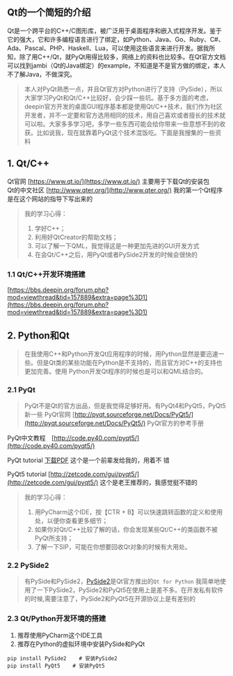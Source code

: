 ## Qt的一个简短的介绍
Qt是一个跨平台的C++/C图形库，被广泛用于桌面程序和嵌入式程序开发。鉴于它的强大，它和许多编程语言进行了绑定，如Python、Java、Go、Ruby、C#、Ada、Pascal、PHP、Haskell、Lua，可以使用这些语言来进行开发。据我所知，除了用C++/Qt，就PyQt用得比较多，网络上的资料也比较多。在Qt官方文档可以找到jambi（Qt的Java绑定）的example，不知道是不是官方做的绑定，本人不了解Java，不做深究。
> 本人对PyQt熟悉一点，并且Qt官方对Python进行了支持（PySide），所以大家学习PyQt和Qt/C++比较好，会少踩一些坑。基于多方面的考虑，deepin官方开发的桌面GUI程序基本都是使用Qt/C++技术，我们作为社区开发者，并不一定要和官方选用相同的技术，用自己喜欢或者擅长的技术就可以啦。大家多多学习吧，多学一些东西可能会给你带来一些意想不到的收获。比如说我，现在就靠着PyQt这个技术混饭吃。下面是我搜集的一些资料

## 1. Qt/C++
Qt官网 [https://www.qt.io/](https://www.qt.io/) 主要用于下载Qt的安装包    
Qt的中文社区 [http://www.qter.org/](http://www.qter.org/) 我的第一个Qt程序是在这个网站的指导下写出来的    
> 我的学习心得：
> 1. 学好C++；
> 2. 利用好QtCreator的帮助文档；
> 3. 可以了解一下QML，我觉得这是一种更加先进的GUI开发方式
> 4. 在会Qt/C++之后，用PyQt或者PySide2开发的时候会很快的

### 1.1 Qt/C++开发环境搭建
[https://bbs.deepin.org/forum.php?mod=viewthread&tid=157889&extra=page%3D1](https://bbs.deepin.org/forum.php?mod=viewthread&tid=157889&extra=page%3D1)

## 2. Python和Qt
> 在我使用C++和Python开发Qt应用程序的时候，用Python显然是要迅速一些。但是Qt类的某些功能在Python是不支持的，而且官方对C++的支持也更加完善。使用
Python开发Qt程序的时候也是可以和QML结合的。

### 2.1 PyQt
> PyQt不是Qt的官方出品，但是我觉得足够好用。有PyQt4和PyQt5，PyQt5新一些
PyQt官网 [http://pyqt.sourceforge.net/Docs/PyQt5/](http://pyqt.sourceforge.net/Docs/PyQt5/) PyQt官方的参考手册

PyQt中文教程　[http://code.py40.com/pyqt5/](http://code.py40.com/pyqt5/)

PyQt tutorial [下载PDF](https://github.com/ziqiangxu/sources1/blob/master/deepin/pyqt_tutorial.pdf) 这个是一个前辈发给我的，用着不
错

PyQt5 tutorial [http://zetcode.com/gui/pyqt5/](http://zetcode.com/gui/pyqt5/) 这个是老王推荐的，我感觉挺不错的    
> 我的学习心得：
> 1. 用PyCharm这个IDE，按【CTR + B】可以快速跳转函数的定义和使用处，以便你查看更多细节；
> 2. 如果你对Qt/C++比较了解的话，你会发现某些Qt/C++的类函数不被PyQt所支持；
> 3. 了解一下SIP，可能在你想要回收Qt对象的时候有大用处。

### 2.2 PySide2
> 有PySide和PySide2，[PySide2](https://www.qt.io/qt-for-python)是Qt官方推出的```Qt for Python```
我简单地使用了一下PySide2，PySide2和PyQt5在使用上是差不多。在开发私有软件的时候,需要注意了，PySide2和PyQt5在开源协议上是有差别的

### 2.3 Qt/Python开发环境的搭建
1. 推荐使用PyCharm这个IDE工具
2. 推荐在Python的虚拟环境中安装PySide和PyQt
```
pip install PySide2    # 安装PySide2
pip install PyQt5    # 安装PyQt5
```
